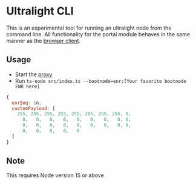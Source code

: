 # Ultralight CLI

This is an experimental tool for running an ultralight node from the command line.  All functionality for the portal module behaves in the same manner as the [browser client](../browser-client).

## Usage

- Start the [proxy](../proxy)
- Run `ts-node src/index.ts --bootnode=enr:[Your favorite bootnode ENR here]`
```js
{
  enrSeq: 1n,
  customPayload: [
    255, 255, 255, 255, 255, 255, 255, 255, 0,
      0,   0,   0,   0,   0,   0,   0,   0, 0,
      0,   0,   0,   0,   0,   0,   0,   0, 0,
      0,   0,   0,   0,   0
  ]
}
```

## Note
This requires Node version 15 or above